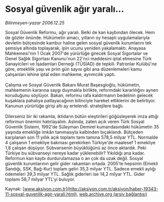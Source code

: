 # Sosyal güvenlik ağır yaralı...

*Bilinmeyen-yazar 2006.12.25*

<font class="agenda2NewsSpot">
 Sosyal Güvenlik Reformu, ağır yaralı. Belki de kan kaybından ölecek. Hem de gözler önünde. Hükümetin amacı, yılların oy hesaplı uygulamalarıyla devletin bütçesinde kambur haline gelen sosyal güvenlik kurumlarını tek şemsiye altında toplayarak, ipin ucunu yeniden yakalamaktı.
</font>
<font class="newsDetail">
 Anayasa Mahkemesi'nin 1 Ocak 2007'de yürürlüğe girecek Sosyal Sigortalar ve Genel Sağlık Sigortası Kanunu'nun 22'nci maddesini iptal etmesine Türk Sanayicileri ve İşadamları Derneği (TÜSİAD) de tepkili. Patronlar Kulübü'ne göre,  emeklilik yaşı ve prim gün sayısı gibi ana düzenlemeleri kamu çalışanları lehine iptal eden mahkeme, ayrımcılık yaptı.
 <br/>
 <br/>
 Çalışma ve Sosyal Güvenlik Bakanı Murat Başesgioğlu, hükümetin, mahkemenin kararına saygı duymakla birlikte, reformdaki kararlılığını aynen koruduğunu söylüyor. Bakan, reformu rafa kaldırmanın bedelinin gelecek kuşaklara pahalıya patlayacağının bilinciyle hareket ettiklerini de belirtiyor. Kanunun yürürlüğe girişi altı ay ertelendi. stratejilere bağlı.
 <br/>
 <br/>
 Dilerseniz bir iki rakamla, iktidarın bütün eleştirileri göğüsleyerek imza attığı reformun önemini hatırlayalım. Aslında, zaten açık veren Türk Sosyal Güvenlik Sistemi, 1992'de Süleyman Demirel kumandasındaki hükümetin 35 yaşında emekliğe imkân tanımasıyla kalbinden bıçaklandı. Bütçeden karşılanan son 11 yıllık açık toplamı tamı tamına 578,5 milyar YTL. Normalde 4 çalışanın 1 emekliye bakması gerekirken Türkiye'de maalesef 1 emekliye 1,8 çalışan düşüyor. Sübvansenin büyüklüğünü az önce aktardık. Peki Türkiye bu sübvanseyi nereye kadar yüklenebilir? Yıkıldığı ana kadar. Reformun kan kaybı durdurulamazsa o an çok da uzak değil. Sosyal güvenlik kurumlarının gelir gider rakamları ortada. 2005'te hepsinin (Emekli Sandığı, SSK, Bağ-Kur) toplam geliri 35,3 milyar YTL. Sadece emekli aylığı ödemeleri 39,3 milyar YTL. Sağlık giderleri ise 14,2 milyar YTL. Gider toplamı 58,7 milyar YTL'yi buluyor.
 <br/>
</font>

Kaynak: [www.aksiyon.com.tr](http://aksiyon.com.tr/aksiyon/haber-19343-11-sosyal-guvenlik-agir-yarali.html), [web.archive.org (arşiv bağlantısı)](http://web.archive.org/web/20101210162905/http://aksiyon.com.tr/aksiyon/haber-19343-11-sosyal-guvenlik-agir-yarali.html)
